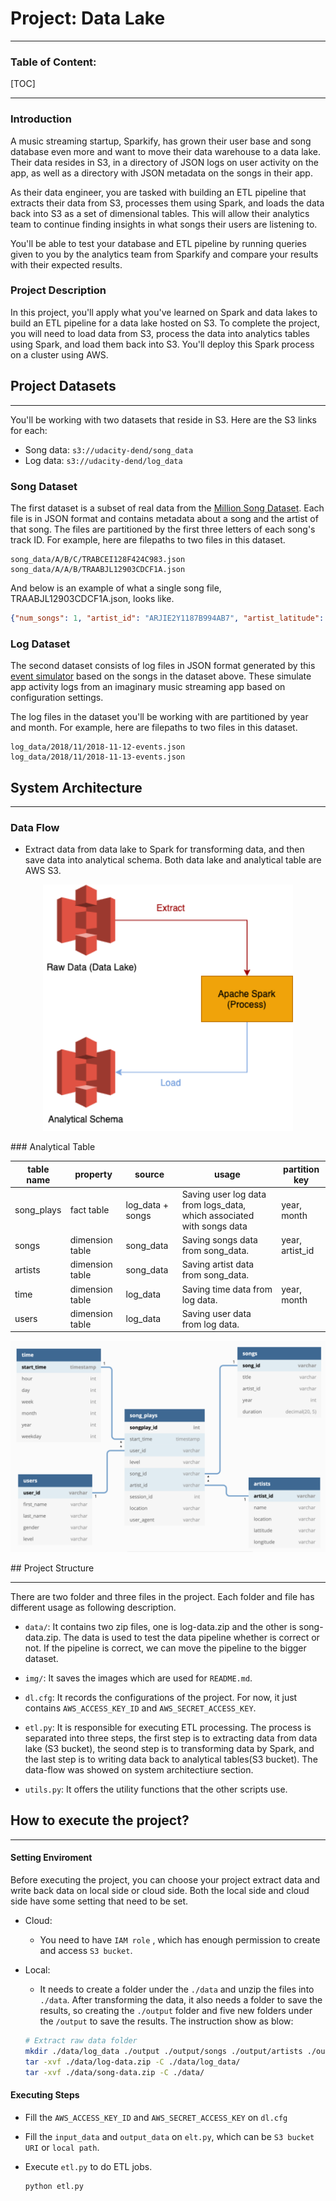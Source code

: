 # Project: Data Lake

----
### Table of Content:

[TOC]

----

### Introduction

A music streaming startup, Sparkify, has grown their user base and song database even more and want to move their data warehouse to a data lake. Their data resides in S3, in a directory of JSON logs on user activity on the app, as well as a directory with JSON metadata on the songs in their app.

As their data engineer, you are tasked with building an ETL pipeline that extracts their data from S3, processes them using Spark, and loads the data back into S3 as a set of dimensional tables. This will allow their analytics team to continue finding insights in what songs their users are listening to.

You'll be able to test your database and ETL pipeline by running queries given to you by the analytics team from Sparkify and compare your results with their expected results.

### Project Description

In this project, you'll apply what you've learned on Spark and data lakes to build an ETL pipeline for a data lake hosted on S3. To complete the project, you will need to load data from S3, process the data into analytics tables using Spark, and load them back into S3. You'll deploy this Spark process on a cluster using AWS.

## Project Datasets
---

You'll be working with two datasets that reside in S3. Here are the S3 links for each:

- Song data: `s3://udacity-dend/song_data`
- Log data: `s3://udacity-dend/log_data`

### Song Dataset

The first dataset is a subset of real data from the [Million Song Dataset](https://labrosa.ee.columbia.edu/millionsong/). Each file is in JSON format and contains metadata about a song and the artist of that song. The files are partitioned by the first three letters of each song's track ID. For example, here are filepaths to two files in this dataset.

```
song_data/A/B/C/TRABCEI128F424C983.json
song_data/A/A/B/TRAABJL12903CDCF1A.json
```

And below is an example of what a single song file, TRAABJL12903CDCF1A.json, looks like.

```json
{"num_songs": 1, "artist_id": "ARJIE2Y1187B994AB7", "artist_latitude": null, "artist_longitude": null, "artist_location": "", "artist_name": "Line Renaud", "song_id": "SOUPIRU12A6D4FA1E1", "title": "Der Kleine Dompfaff", "duration": 152.92036, "year": 0}
```

### Log Dataset

The second dataset consists of log files in JSON format generated by this [event simulator](https://github.com/Interana/eventsim) based on the songs in the dataset above. These simulate app activity logs from an imaginary music streaming app based on configuration settings.

The log files in the dataset you'll be working with are partitioned by year and month. For example, here are filepaths to two files in this dataset.

```
log_data/2018/11/2018-11-12-events.json
log_data/2018/11/2018-11-13-events.json
```

## System Architecture

----

### Data Flow

- Extract data from data lake to Spark for transforming data, and then save data into analytical schema. Both data lake and analytical table are AWS S3.

<p align="center">
    <img src="img/udacity_data_lake_project.png" style="zoom:100%;" width="400"/>
</p>
### Analytical Table

| table name | property        | source           | usage                                                        | partition key   |
| ---------- | --------------- | ---------------- | ------------------------------------------------------------ | --------------- |
| song_plays | fact table      | log_data + songs | Saving user log data from logs_data, which associated with songs data | year, month     |
| songs      | dimension table | song_data        | Saving songs data from song_data.                            | year, artist_id |
| artists    | dimension table | song_data        | Saving artist data from song_data.                           |                 |
| time       | dimension table | log_data         | Saving time data from log data.                              | year, month     |
| users      | dimension table | log_data         | Saving user data from log data.                              |                 |

<p align="center">
    <img src="img/analytical_schema.png" style="zoom:50%;"/>
</p>
## Project Structure

----

There are two folder and three files in the project. Each folder and file has different usage as following description.

- `data/`: It contains two zip files, one is log-data.zip and the other is song-data.zip. The data is used to test the data pipeline whether is correct or not. If the pipeline is correct, we can move the pipeline to the bigger dataset.

- `img/`: It saves the images which are used for `README.md`.
- `dl.cfg`: It records the configurations of the project. For now, it just contains  `AWS_ACCESS_KEY_ID` and `AWS_SECRET_ACCESS_KEY`.
- `etl.py`: It is responsible for executing ETL processing. The process is separated into three steps, the first step is to extracting data from data lake (S3 bucket), the seond step is to transforming data by Spark, and the last step is to writing data back to analytical tables(S3 bucket). The data-flow was showed on system architectiure section.

- `utils.py`: It offers the utility functions that the other scripts use.

## How to execute the project?

----

#### Setting Enviroment

Before executing the project, you can choose your project extract data and write back data on local side or cloud side. Both the local side and cloud side have some setting that need to be set.

- Cloud:

  - You need to have `IAM role` , which has enough permission to create and access `S3 bucket`.

- Local:

  - It needs to create a folder under the `./data` and unzip the files into `./data`. After transforming the data, it also needs a folder to save the results, so creating the  `./output` folder and five new folders under the `/output` to save the results.  The instruction show as blow:

  ```bash
  # Extract raw data folder
  mkdir ./data/log_data ./output ./output/songs ./output/artists ./output/song_plays ./output/time ./output/users
  tar -xvf ./data/log-data.zip -C ./data/log_data/
  tar -xvf ./data/song-data.zip -C ./data/
  ```

#### Executing Steps

- Fill the `AWS_ACCESS_KEY_ID` and `AWS_SECRET_ACCESS_KEY` on `dl.cfg`

- Fill the `input_data` and `output_data` on `elt.py`, which can be `S3 bucket URI` or `local path`.

- Execute `etl.py` to do ETL jobs.

  ```bash
  python etl.py
  ```

  
